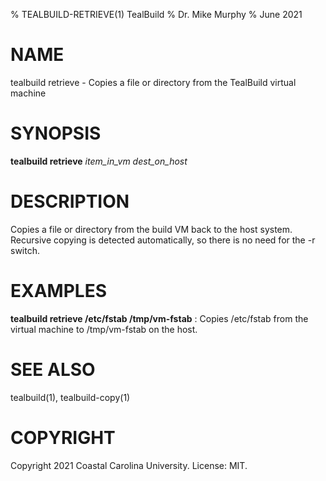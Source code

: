 % TEALBUILD-RETRIEVE(1) TealBuild
% Dr. Mike Murphy
% June 2021


# NAME

tealbuild retrieve - Copies a file or directory from the TealBuild virtual machine


# SYNOPSIS

**tealbuild retrieve** *item\_in\_vm* *dest\_on\_host*


# DESCRIPTION

Copies a file or directory from the build VM back to the host system.
Recursive copying is detected automatically, so there is no need for the
-r switch.


# EXAMPLES

**tealbuild retrieve /etc/fstab /tmp/vm-fstab**
: Copies /etc/fstab from the virtual machine to /tmp/vm-fstab on the host.


# SEE ALSO

tealbuild(1), tealbuild-copy(1)


# COPYRIGHT

Copyright 2021 Coastal Carolina University. License: MIT.
